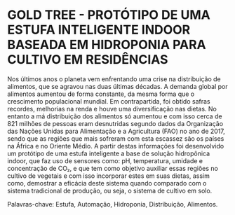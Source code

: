 # GOLD TREE - PROTÓTIPO DE UMA ESTUFA INTELIGENTE INDOOR BASEADA EM HIDROPONIA PARA CULTIVO EM RESIDÊNCIAS

Nos últimos anos o planeta vem enfrentando uma crise na distribuição de alimentos, que se agravou nas duas últimas décadas. A demanda global por alimentos aumentou de forma constante, da mesma forma que o crescimento populacional mundial. Em contrapartida, foi obtido safras recordes, melhorias na renda e houve uma diversificação nas dietas. No entanto a má distribuição dos alimentos só aumentou e com isso cerca de 821 milhões de pessoas eram desnutridas segundo dados da Organização das Nações Unidas para Alimentação e a Agricultura (FAO) no ano de 2017, sendo que as regiões que mais sofreram com esta escassez são os países na África e no Oriente Médio. A partir destas informações foi desenvolvido um protótipo de uma estufa inteligente a base de solução hidropônica indoor, que faz uso de sensores como: pH, temperatura, umidade e concentração de CO₂, e que tem como objetivo auxiliar essas regiões no cultivo de vegetais e com isso incorporar estes em suas dietas, assim como, demostrar a eficácia deste sistema quando comparado com o sistema tradicional de produção, ou seja, o sistema de cultivo em solo.

Palavras-chave: Estufa, Automação, Hidroponia, Distribuição, Alimentos.



